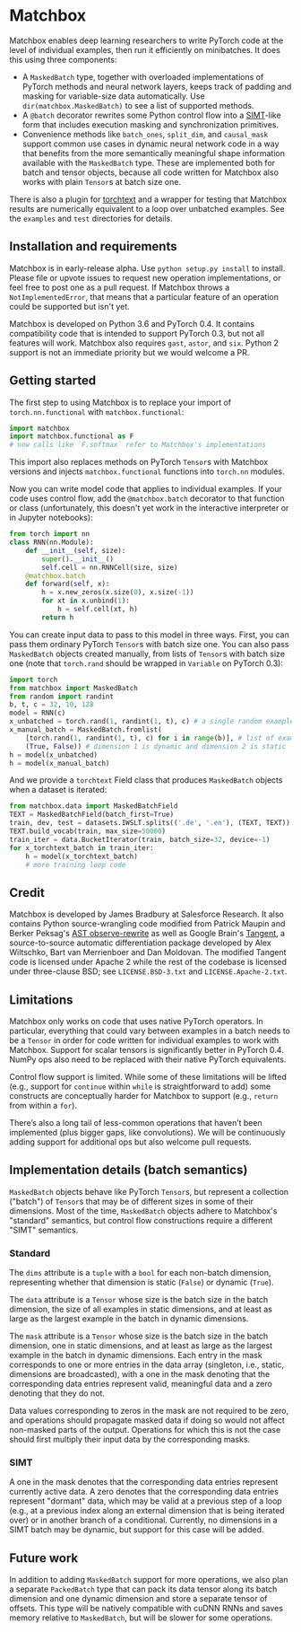 # Matchbox

Matchbox enables deep learning researchers to write PyTorch code at the level
of individual examples, then run it efficiently on minibatches. It does this
using three components:
- A `MaskedBatch` type, together with overloaded implementations of PyTorch
methods and neural network layers, keeps track of padding and masking for
variable-size data automatically. Use `dir(matchbox.MaskedBatch)` to see a list
of supported methods.
- A `@batch` decorator rewrites some Python control flow into a
[SIMT](https://en.wikipedia.org/wiki/Single_instruction,_multiple_threads)-like
form that includes execution masking and synchronization primitives.
- Convenience methods like `batch_ones`, `split_dim`, and `causal_mask` support
common use cases in dynamic neural network code in a way that benefits from
the more semantically meaningful shape information available with the
`MaskedBatch` type. These are implemented both for batch and tensor objects,
because all code written for Matchbox also works with plain `Tensor`s at batch
size one.

There is also a plugin for [torchtext](https://github.com/pytorch/text) and a
wrapper for testing that Matchbox results are numerically equivalent to a loop
over unbatched examples. See the `examples` and `test` directories for details.

## Installation and requirements
Matchbox is in early-release alpha. Use `python setup.py install` to install.
Please file or upvote issues to request new operation implementations, or feel
free to post one as a pull request. If Matchbox throws a `NotImplementedError`,
that means that a particular feature of an operation could be supported but
isn't yet.

Matchbox is developed on Python 3.6 and PyTorch 0.4. It contains compatibility
code that is intended to support PyTorch 0.3, but not all features will work.
Matchbox also requires `gast`, `astor`, and `six`. Python 2 support is not an
immediate priority but we would welcome a PR.

## Getting started
The first step to using Matchbox is to replace your import of
`torch.nn.functional` with `matchbox.functional`:
```python
import matchbox
import matchbox.functional as F
# now calls like `F.softmax` refer to Matchbox's implementations
```
This import also replaces methods on PyTorch `Tensor`s with Matchbox versions
and injects `matchbox.functional` functions into `torch.nn` modules.

Now you can write model code that applies to individual examples. If your code
uses control flow, add the `@matchbox.batch` decorator to that function or
class (unfortunately, this doesn't yet work in the interactive interpreter
or in Jupyter notebooks):
```python
from torch import nn
class RNN(nn.Module):
    def __init__(self, size):
        super().__init__()
        self.cell = nn.RNNCell(size, size)
    @matchbox.batch
    def forward(self, x):
        h = x.new_zeros(x.size(0), x.size(-1))
        for xt in x.unbind(1):
            h = self.cell(xt, h)
        return h
```

You can create input data to pass to this model in three ways. First, you can
pass them ordinary PyTorch `Tensor`s with batch size one. You can also pass
`MaskedBatch` objects created manually, from lists of `Tensor`s with batch
size one (note that `torch.rand` should be wrapped in `Variable` on PyTorch
0.3):
```python
import torch
from matchbox import MaskedBatch
from random import randint
b, t, c = 32, 10, 128
model = RNN(c)
x_unbatched = torch.rand(1, randint(1, t), c) # a single random example
x_manual_batch = MaskedBatch.fromlist(
    [torch.rand(1, randint(1, t), c) for i in range(b)], # list of examples
    (True, False)) # dimension 1 is dynamic and dimension 2 is static
h = model(x_unbatched)
h = model(x_manual_batch)
```
And we provide a `torchtext` Field class that produces `MaskedBatch` objects
when a dataset is iterated:
```python
from matchbox.data import MaskedBatchField
TEXT = MaskedBatchField(batch_first=True)
train, dev, test = datasets.IWSLT.splits(('.de', '.en'), (TEXT, TEXT))
TEXT.build_vocab(train, max_size=50000)
train_iter = data.BucketIterator(train, batch_size=32, device=-1)
for x_torchtext_batch in train_iter:
    h = model(x_torchtext_batch)
    # more training loop code
```
## Credit
Matchbox is developed by James Bradbury at Salesforce Research.
It also contains Python source-wrangling code modified from Patrick Maupin
and Berker Peksag's
[AST observe-rewrite](https://github.com/berkerpeksag/astor) as well as
Google Brain's [Tangent](https://github.com/google/tangent), a source-to-source
automatic differentiation package developed by Alex Wiltschko, Bart van
Merrienboer and Dan Moldovan. The modified Tangent code is licensed under
Apache 2 while the rest of the codebase is licensed under three-clause BSD;
see `LICENSE.BSD-3.txt` and `LICENSE.Apache-2.txt`.

## Limitations
Matchbox only works on code that uses native PyTorch operators. In particular,
everything that could vary between examples in a batch needs to be a `Tensor`
in order for code written for individual examples to work with Matchbox. Support
for scalar tensors is significantly better in PyTorch 0.4. NumPy ops also need
to be replaced with their native PyTorch equivalents.

Control flow support is limited. While some of these limitations will be lifted
(e.g., support for `continue` within `while` is straightforward to add) some
constructs are conceptually harder for Matchbox to support (e.g., `return` from
within a `for`).

There’s also a long tail of less-common operations that haven’t been
implemented (plus bigger gaps, like convolutions). We will be continuously
adding support for additional ops but also welcome pull requests.

## Implementation details (batch semantics)
`MaskedBatch` objects behave like PyTorch `Tensor`s, but represent a
collection ("batch") of `Tensor`s that may be of different sizes in some
of their dimensions.
Most of the time, `MaskedBatch` objects adhere to Matchbox's "standard"
semantics, but control flow constructions require a different "SIMT"
semantics.
### Standard
The `dims` attribute is a `tuple` with a `bool` for each non-batch dimension,
representing whether that dimension is static (`False`) or dynamic (`True`).

The `data` attribute is a `Tensor` whose size is the batch size in the batch
dimension, the size of all examples in static dimensions, and at least as large
as the largest example in the batch in dynamic dimensions.

The `mask` attribute is a `Tensor` whose size is the batch size in the batch
dimension, one in static dimensions, and at least as large as the largest
example in the batch in dynamic dimensions. Each entry in the mask corresponds
to one or more entries in the data array (singleton, i.e., static, dimensions
are broadcasted), with a one in the mask denoting that the corresponding data
entries represent valid, meaningful data and a zero denoting that they do not.

Data values corresponding to zeros in the mask are not required to be zero,
and operations should propagate masked data if doing so would not affect
non-masked parts of the output. Operations for which this is not the case
should first multiply their input data by the corresponding masks.
### SIMT
A one in the mask denotes that the corresponding data entries represent
currently active data. A zero denotes that the corresponding data entries
represent "dormant" data, which may be valid at a previous step of a loop
(e.g., at a previous index along an external dimension that is being iterated
over) or in another branch of a conditional. Currently, no dimensions in a
SIMT batch may be dynamic, but support for this case will be added.

## Future work
In addition to adding `MaskedBatch` support for more operations, we also plan
a separate `PackedBatch` type that can pack its data tensor along its batch
dimension and one dynamic dimension and store a separate tensor of offsets.
This type will be natively compatible with cuDNN RNNs and saves memory relative
to `MaskedBatch`, but will be slower for some operations.
